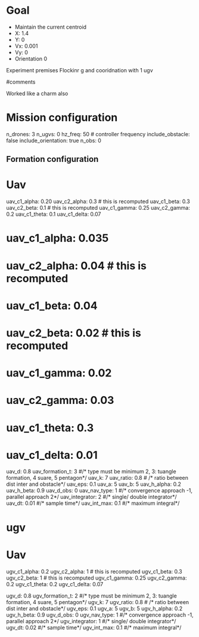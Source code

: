 # Goal
- Maintain the current centroid
- X: 1.4
- Y: 0
- Vx: 0.001
- Vy: 0
- Orientation 0

Experiment premises
Flockinr g and cooridnation with 1 ugv

#comments

Worked like a charm also

# Mission configuration
n_drones: 3
n_ugvs: 0
hz_freq: 50 # controller frequency
include_obstacle: false
include_orientation: true
n_obs: 0
## Formation configuration
# Uav
uav_c1_alpha: 0.20
uav_c2_alpha: 0.3 # this is recomputed
uav_c1_beta: 0.3
uav_c2_beta: 0.1 # this is recomputed
uav_c1_gamma: 0.25
uav_c2_gamma: 0.2
uav_c1_theta: 0.1
uav_c1_delta: 0.07

# uav_c1_alpha: 0.035
# uav_c2_alpha: 0.04 # this is recomputed
# uav_c1_beta: 0.04
# uav_c2_beta: 0.02 # this is recomputed
# uav_c1_gamma: 0.02
# uav_c2_gamma: 0.03
# uav_c1_theta: 0.3
# uav_c1_delta: 0.01

uav_d: 0.8
uav_formation_t: 3 #/* type must be minimum 2, 3: tuangle formation, 4 suare, 5 pentagon*/
uav_k: 7
uav_ratio:  0.8 # /* ratio between dist inter and obstacle*/
uav_eps: 0.1
uav_a: 5
uav_b: 5
uav_h_alpha: 0.2
uav_h_beta: 0.9
uav_d_obs: 0
uav_nav_type:  1 #/* convergence approach -1, parallel approach 2*/
uav_integrator: 2 #/* single/ double integrator*/
uav_dt:  0.01 #/* sample time*/
uav_int_max:  0.1 #/* maximum integral*/

# ugv

# Uav
ugv_c1_alpha: 0.2
ugv_c2_alpha: 1 # this is recomputed
ugv_c1_beta: 0.3
ugv_c2_beta: 1 # this is recomputed
ugv_c1_gamma: 0.25
ugv_c2_gamma: 0.2
ugv_c1_theta: 0.2
ugv_c1_delta: 0.07


ugv_d: 0.8
ugv_formation_t: 2 #/* type must be minimum 2, 3: tuangle formation, 4 suare, 5 pentagon*/
ugv_k: 7
ugv_ratio:  0.8 # /* ratio between dist inter and obstacle*/
ugv_eps: 0.1
ugv_a: 5
ugv_b: 5
ugv_h_alpha: 0.2
ugv_h_beta: 0.9
ugv_d_obs: 0
ugv_nav_type:  1 #/* convergence approach -1, parallel approach 2*/
ugv_integrator: 1 #/* single/ double integrator*/
ugv_dt:  0.02 #/* sample time*/
ugv_int_max:  0.1 #/* maximum integral*/

